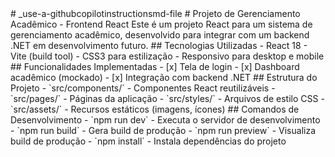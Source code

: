 <!-- Use this file to provide workspace-specific custom instructions to Copilot. For more details, visit https://code.visualstudio.com/docs/copilot/copilot-customization--!>
# _use-a-githubcopilotinstructionsmd-file 

# Projeto de Gerenciamento Acadêmico - Frontend React

 Este é um projeto React para um sistema de gerenciamento acadêmico, desenvolvido para integrar com um backend .NET em desenvolvimento futuro.

## Tecnologias Utilizadas

- React 18
- Vite (build tool)
- CSS3 para estilização
- Responsivo para desktop e mobile

## Funcionalidades Implementadas

- [x] Tela de login
- [x] Dashboard acadêmico (mockado)
- [x] Integração com backend .NET

## Estrutura do Projeto
- `src/components/` - Componentes React reutilizáveis
- `src/pages/` - Páginas da aplicação
- `src/styles/` - Arquivos de estilo CSS
- `src/assets/` - Recursos estáticos (imagens, ícones)

## Comandos de Desenvolvimento

- `npm run dev` - Executa o servidor de desenvolvimento
- `npm run build` - Gera build de produção
- `npm run preview` - Visualiza build de produção
- `npm install` - Instala dependências do projeto
